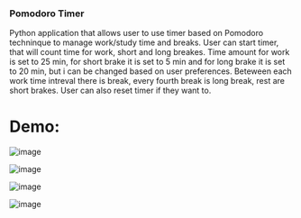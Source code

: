### Pomodoro Timer
Python application that allows user to use timer based on Pomodoro techninque to manage work/study time and breaks.
User can start timer, that will count time for work, short and long breakes. Time amount for work is set to 25 min, for short brake it is set to 5 min and for long brake it is set to 20 min, but i can be changed based on user preferences. Beteween each work time intreval there is break, every fourth break is long break, rest are short brakes. User can also reset timer if they want to.

# Demo:
![image](https://github.com/Qubav/Pomodoro_Timer/assets/124883831/af65542f-8324-4937-8456-4f88eb8c4df7)

![image](https://github.com/Qubav/Pomodoro_Timer/assets/124883831/35e8dba9-aecc-48cd-b09e-6a8b31bb7f92)

![image](https://github.com/Qubav/Pomodoro_Timer/assets/124883831/8e8015b6-f72c-4cee-86fc-e9d43dc462a7)

![image](https://github.com/Qubav/Pomodoro_Timer/assets/124883831/95404212-09b3-4c2d-b8d5-83847bbfed79)
